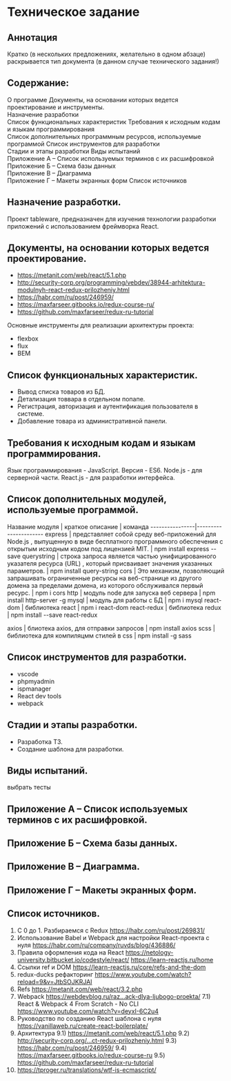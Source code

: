 # Техническое задание

## Аннотация

Кратко (в нескольких предложениях, желательно в одном абзаце) раскрывается тип документа (в данном случае технического задания!)

## Содержание:
О программе	
Документы, на основании которых ведется проектирование и инструменты.	
Назначение разработки	
Список функциональных характеристик	
Требования к исходным кодам и языкам программирования	
Список дополнительных программным ресурсов, используемые программой	
Список инструментов для разработки	
Стадии и этапы разработки
Виды испытаний	
Приложение А – Список используемых терминов с их расшифровкой	
Приложение Б – Схема базы данных	
Приложение В – Диаграмма 	
Приложение Г – Макеты экранных форм	
Список источников	


## Назначение разработки.

Проект tableware, предназначен для изучения технологии разработки приложений с использованием фреймворка React. 

## Документы, на основании которых ведется проектирование.

* https://metanit.com/web/react/5.1.php
* http://security-corp.org/programming/vebdev/38944-arhitektura-modulnyh-react-redux-prilozheniy.html
* https://habr.com/ru/post/246959/
* https://maxfarseer.gitbooks.io/redux-course-ru/
* https://github.com/maxfarseer/redux-ru-tutorial

Основные инструменты для реализации архитектуры проекта:
* flexbox
* flux
* BEM

## Список функциональных характеристик.
* Вывод списка товаров из БД.
* Детализация товвара в отдельном попапе.
* Регистрация, авторизация и аутентификация пользователя в системе.
* Добавление товара из административной панели.

## Требования к исходным кодам и языкам программирования.
Язык программирования - JavaScript. Версия - ES6. Node.js - для серверной части. React.js - для разработки интерфейса.

## Список дополнительных модулей, используемые программой.

Название модуля  | краткое описание | команда
----------------|----------------------
express       | представляет собой среду веб-приложений для Node.js , выпущенную в виде бесплатного программного обеспечения с открытым исходным кодом под лицензией MIT. | npm install express --save
querystring       |  строка запроса является частью унифицированного указателя ресурса (URL) , который присваивает значения указанных параметров. | npm install query-string
cors   | Это механизм, позволяющий запрашивать ограниченные ресурсы на веб-странице из другого домена за пределами домена, из которого обслуживался первый ресурс. | npm i cors
http       | модуль node для запуска веб сервера | npm install http-server -g
mysql   | модуль для работы с БД | npm i mysql
react-dom | библиотека react | npm i react-dom
react-redux      | библиотека redux | npm install --save react-redux

axios   | блиотека axios, для отправки запросов | npm install axios
scss     | библиотека для компиляцмм стилей в css | npm install -g sass

## Список инструментов для разработки.

* vscode
* phpmyadmin
* ispmanager
* React dev tools
* webpack

## Стадии и этапы разработки.

* Разработка ТЗ.
* Создание шаблона для разработки.

## Виды испытаний.

выбрать тесты

## Приложение А – Список используемых терминов с их расшифровкой.
## Приложение Б – Схема базы данных.
## Приложение В – Диаграмма.
## Приложение Г – Макеты экранных форм.


## Список источников.

1) С 0 до 1. Разбираемся с Redux
https://habr.com/ru/post/269831/
2) Использование Babel и Webpack для настройки React-проекта с нуля
https://habr.com/ru/company/ruvds/blog/436886/
3) Правила оформления кода на React
https://netology-university.bitbucket.io/codestyle/react/
https://learn-reactjs.ru/home
4) Ссылки ref и DOM
https://learn-reactjs.ru/core/refs-and-the-dom
5) redux-ducks рефакторинг
https://www.youtube.com/watch?reload=9&v=JtbSOJKRJAI
6) Refs
https://metanit.com/web/react/3.2.php
7) Webpack 
https://webdevblog.ru/raz...ack-dlya-ljubogo-proekta/
7.1) React & Webpack 4 From Scratch - No CLI
https://www.youtube.com/watch?v=deyxI-6C2u4
8) Руководство по созданию React шаблона с нуля
https://vanillaweb.ru/create-react-boilerplate/
9) Архитектура
9.1) https://metanit.com/web/react/5.1.php
9.2) http://security-corp.org/...ct-redux-prilozheniy.html
9.3) https://habr.com/ru/post/246959/
9.4) https://maxfarseer.gitbooks.io/redux-course-ru
9.5) https://github.com/maxfarseer/redux-ru-tutorial
10) https://tproger.ru/translations/wtf-is-ecmascript/